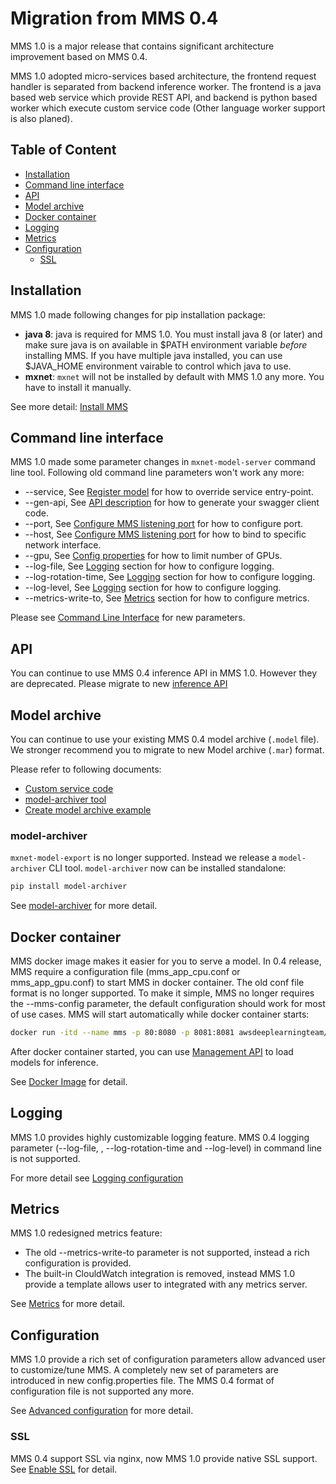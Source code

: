 # Migration from MMS 0.4

MMS 1.0 is a major release that contains significant architecture improvement based on MMS 0.4.

MMS 1.0 adopted micro-services based architecture, the frontend request handler is separated from backend inference worker. The frontend is a java based web service which provide REST API, and backend is python based worker which execute custom service code (Other language worker support is also planed).

## Table of Content

* [Installation](#installation)
* [Command line interface](#command-line-interface)
* [API](#api)
* [Model archive](#model-archive)
* [Docker container](#docker-container)
* [Logging](#logging)
* [Metrics](#metrics)
* [Configuration](#configuration)
    * [SSL](#ssl)

## Installation

MMS 1.0 made following changes for pip installation package:

* **java 8**: java is required for MMS 1.0. You must install java 8 (or later) and make sure java is on available in $PATH environment variable *before* installing MMS. If you have multiple java installed, you can use $JAVA_HOME environment vairable to control which java to use.
* **mxnet**: `mxnet` will not be installed by default with MMS 1.0 any more. You have to install it manually.

See more detail: [Install MMS](install.md)

## Command line interface
MMS 1.0 made some parameter changes in `mxnet-model-server` command line tool. Following old command line parameters won't work any more:

* --service, See [Register model](management_api.md#register-a-model) for how to override service entry-point.
* --gen-api, See [API description](inference_api#api-description) for how to generate your swagger client code.
* --port, See [Configure MMS listening port](configuration.md#configure-mms-listening-port) for how to configure port.
* --host, See [Configure MMS listening port](configuration.md#configure-mms-listening-port) for how to bind to specific network interface.
* --gpu, See [Config properties](configuration.md#other-properties) for how to limit number of GPUs.
* --log-file, See [Logging](#logging) section for how to configure logging.
* --log-rotation-time, See [Logging](#logging) section for how to configure logging.
* --log-level, See [Logging](#logging) section for how to configure logging.
* --metrics-write-to, See [Metrics](#metrics) section for how to configure metrics.

Please see [Command Line Interface](server.md#command-line-interface) for new parameters.

## API
You can continue to use MMS 0.4 inference API in MMS 1.0. However they are deprecated. Please migrate to new [inference API](inference_api.md)

## Model archive
You can continue to use your existing MMS 0.4 model archive (`.model` file). We stronger recommend you to migrate to new Model archive (`.mar`) format.

Please refer to following documents:
* [Custom service code](custom_service.md)
* [model-archiver tool](../model-archiver/README.md)
* [Create model archive example](../examples/mxnet_vision/README.md)

### model-archiver
`mxnet-model-export` is no longer supported. Instead we release a `model-archiver` CLI tool. `model-archiver` now can be installed standalone:

```bash
pip install model-archiver
```
See [model-archiver](../model-archiver/README.md) for more detail.

## Docker container

MMS docker image makes it easier for you to serve a model. In 0.4 release, MMS require a configuration file (mms_app_cpu.conf or mms_app_gpu.conf) to start MMS in docker container. The old conf file format is no longer supported. To make it simple, MMS no longer requires the --mms-config parameter, the default configuration should work for most of use cases. MMS will start automatically while docker container starts:

```bash
docker run -itd --name mms -p 80:8080 -p 8081:8081 awsdeeplearningteam/mms_cpu
```

After docker container started, you can use [Management API](management_api.md) to load models for inference.

See [Docker Image](../docker/README.md) for detail.

## Logging

MMS 1.0 provides highly customizable logging feature. MMS 0.4 logging parameter (--log-file, , --log-rotation-time and --log-level) in command line is not supported.

For more detail see [Logging configuration](logging.md)

## Metrics

MMS 1.0 redesigned metrics feature:
* The old --metrics-write-to parameter is not supported, instead a rich configuration is provided.
* The built-in ClouldWatch integration is removed, instead MMS 1.0 provide a template allows user to integrated with any metrics server.

See [Metrics](metrics.md) for more detail.

## Configuration

MMS 1.0 provide a rich set of configuration parameters allow advanced user to customize/tune MMS. A completely new set of parameters are introduced in new config.properties file. The MMS 0.4 format of configuration file is not supported any more.

See [Advanced configuration](configuration.md) for more detail.

### SSL

MMS 0.4 support SSL via nginx, now MMS 1.0 provide native SSL support. See [Enable SSL](configuration.md#enable-ssl) for detail.
